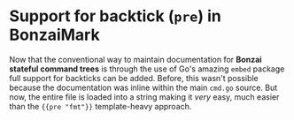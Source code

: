 # Support for backtick (`pre`) in BonzaiMark

Now that the conventional way to maintain documentation for **Bonzai** **stateful command trees** is through the use of Go's amazing `embed` package full support for backticks can be added. Before, this wasn't possible because the documentation was inline within the main `cmd.go` source. But now, the entire file is loaded into a string making it *very* easy, much easier than the `{{pre "fmt"}}` template-heavy approach.
